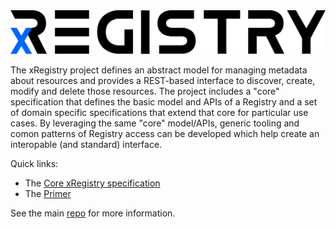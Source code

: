 <img src="https://github.com/cncf/artwork/raw/main/projects/xregistry/horizontal/color/xregistry-horizontal-color.svg">

The xRegistry project defines an abstract model for managing metadata about
resources and provides a REST-based interface to discover, create, modify and
delete those resources. The project includes a "core"
specification that defines the basic model and APIs of a Registry and a
set of domain specific specifications that extend that core for particular
use cases. By leveraging the same "core" model/APIs, generic tooling and
comon patterns of Registry access can be developed which help create an
interopable (and standard) interface.

Quick links:
- The [Core xRegistry specification](/spec)
- The [Primer](/primer)

See the main [repo](http://github.com/xregistry/spec) for more information.
